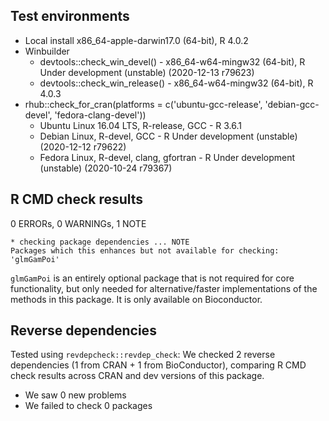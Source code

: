 ## Test environments
* Local install x86_64-apple-darwin17.0 (64-bit), R 4.0.2
* Winbuilder
  * devtools::check_win_devel() - x86_64-w64-mingw32 (64-bit), R Under development (unstable) (2020-12-13 r79623)
  * devtools::check_win_release() - x86_64-w64-mingw32 (64-bit), R 4.0.3
* rhub::check_for_cran(platforms = c('ubuntu-gcc-release', 'debian-gcc-devel', 'fedora-clang-devel'))
  * Ubuntu Linux 16.04 LTS, R-release, GCC - R 3.6.1
  * Debian Linux, R-devel, GCC - R Under development (unstable) (2020-12-12 r79622)
  * Fedora Linux, R-devel, clang, gfortran - R Under development (unstable) (2020-10-24 r79367)

## R CMD check results

0 ERRORs, 0 WARNINGs, 1 NOTE

```
* checking package dependencies ... NOTE
Packages which this enhances but not available for checking: 'glmGamPoi'
```

`glmGamPoi` is an entirely optional package that is not required for core functionality, but only needed for alternative/faster implementations of the methods in this package. It is only available on Bioconductor. 

## Reverse dependencies

Tested using `revdepcheck::revdep_check`:
We checked 2 reverse dependencies (1 from CRAN + 1 from BioConductor), comparing R CMD check results across CRAN and dev versions of this package.

 * We saw 0 new problems
 * We failed to check 0 packages
